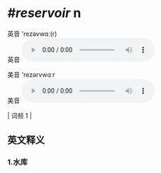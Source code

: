 # ***\#reservoir*** n
英音 'rezəvwɑː(r)  
英音
<audio src="./media/reservoir1.aac" controls="controls"></audio>

美音 'rezərvwɑːr  
美音
<audio src="./media/reservoir2.aac" controls="controls"></audio>



| 词频 1 |  

英文释义
---
### 1.**水库**  


